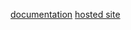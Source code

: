 [documentation](http://sites.bxmc.poly.edu/~michaelnelson/afs/index.php/2018/03/19/midterm-blog-post/)
[hosted site](mn2337.github.io/home.html)